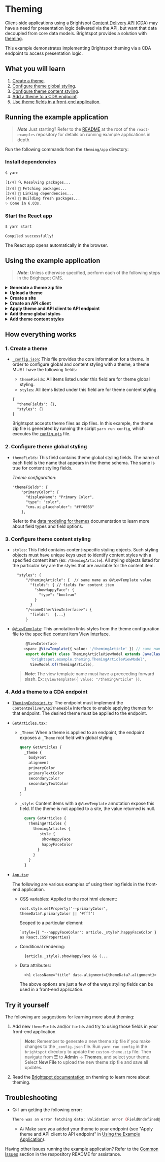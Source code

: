 # Theming

Client-side applications using a Brightspot [Content Delivery API](https://www.brightspot.com/documentation/brightspot-cms-developer-guide/cda-guides) (CDA) may have a need for presentation logic delivered via the API, but want that data decoupled from core data models. Brightspot provides a solution with [theming](https://www.brightspot.com/documentation/brightspot-cms-developer-guide/latest/data-modeling-for-themes).

This example demonstrates implementing Brightspot theming via a CDA endpoint to access presentation logic.

## What you will learn
1. [Create a theme](#1-create-a-theme).
2. [Configure theme global styling](#2-configure-theme-global-styling).
3. [Configure theme content styling](#3-configure-theme-content-styling).
4. [Add a theme to a CDA endpoint](#4-add-a-theme-to-a-cda-endpoint).
5. [Use theme fields in a front-end application](#5-use-theme-fields-in-a-front-end-application).

## Running the example application

> **_Note_** Just starting? Refer to the [README](/README.md) at the root of the `react-examples` repository for details on running example applications in depth.

Run the following commands from the `theming/app` directory:

### Install dependencies

```sh
$ yarn
```

```
[1/4] 🔍 Resolving packages...
[2/4] 🚚 Fetching packages...
[3/4] 🔗 Linking dependencies...
[4/4] 🔨 Building fresh packages...
✨ Done in 6.03s.
```

### Start the React app

```sh
$ yarn start
```

```
Compiled successfully!
```

The React app opens automatically in the browser.

## Using the example application

 > **_Note_**: Unless otherwise specified, perform each of the following steps in the Brightspot CMS.

<details>
<summary>
<span>
<b>Generate a theme zip file</b>
</span>
</summary>

CD into `theming/brightspot` in your terminal, and run the following command to generate a new `custom-theme.zip` file in the `theming/brightspot` directory.

```sh
$ yarn run config
```

</details>

<details>
<summary>
<span>
<b>
Upload a theme
</b>
</span>
</summary>

Navigate from **&#x2630;** to **Admin** &rarr; **Themes** &rarr; **New Theme**. In the **MAIN** section for **New Theme**, add a name. Click the **CHOOSE** button next to the **New Upload** dropdown list. Select the generated `custom-theme.zip` file. Click **SAVE**.

<img  height="400px" src="/theming/brightspot/documentation/images/themeUpload.png" alt="upload theme in Brightspot">
</details>

<details>
<summary>
<span>
<b>Create a site</b>
</span>
</summary>

Navigate from **&#x2630;** to **Admin** &rarr; **Sites & Settings**, and select **New Site**. Add a name, and for the theme, select **Shared**, then the name of the theme you created. Click **SAVE**.

<img  height="400px" src="/theming/brightspot/documentation/images/siteCreation.png" alt="Create site in Brightspot">
</details>

<details>
<summary>
<span>
<b>Create an API client</b>
</span>
</summary>

Navigate from **&#x2630;** to **Admin** &rarr; **APIs**, and select **New Api Client**. Add a name, and select the **Theming Endpoint** from the **Endpoints** dropdown list. Add the site you created under **Permissions**. Click **SAVE**.

<img  height="500px" src="/theming/brightspot/documentation/images/apiClient.png" alt="Create API Client in Brightspot">
</details>

<details>
<summary>
<span>
<b>Apply theme and API client to API endpoint</b>
</span>
</summary> 

Navigate from **&#x2630;** to **Admin** &rarr; **APIs**, and select **Theming Endpoint**. Select your theme from the **Theme** dropdown list. Select your API Client from the **Attributional Client** dropdown list. Click **SAVE**.

<img  height="400px" src="/theming/brightspot/documentation/images/endpointThemeClient.png" alt="Add API Client and theme to endpoint in Brightspot">
</details>

<details>
<summary>
<span>
<b>Add theme global styles</b>
</span>
</summary>

Navigate from **&#x2630;** to **Admin** &rarr; **Themes** &rarr; **&lt;Theme Name&gt;**. There is a new tab: **Overrides**. Select styles in the **Overrides** tab and save. Refresh the front-end application page to see the applied overriding styles. These styling overrides are applied globally for the respective endpoint.

<img  height="400px" src="/theming/brightspot/documentation/images/themeGlobalStyles.png" alt="Add theme global styles in Brightspot">
</details>

<details>
<summary>
<span>
<b>Add theme content styles</b>
</span>
</summary>

Click **+** at the top of the page, then **Theming Article** from the dropdown list. In the **New Theming Article** form, add a title, body, and unique slug. Click the **Styles** tab.  Expand the **Theming Article Styles** section and select **Custom** from the **Preset** dropdown list. Select styling from the options available. Click **PUBLISH**. Refresh the front-end application page to see the Theming Article and content styles.

<img  height="400px" src="/theming/brightspot/documentation/images/themeContentStyles.png" alt="Add theme content styles in Brightspot">
</details>

## How everything works

### 1. Create a theme

  - [`_config.json`](/theming/brightspot/_config.json): This file provides the core information for a theme. In order to configure global and content styling with a theme, a theme MUST have the following fields:
    - `themeFields`: All items listed under this field are for theme global styling.
    - `styles`: All items listed under this field are for theme content styling.

    ```json5
    {
      "themeFields": {},
      "styles": {}
    }
    ```

    Brightspot accepts theme files as zip files. In this example, the theme zip file is generated by running the script `yarn run config`, which executes the [`config.mjs`](/theming/brightspot/config.mjs) file. 

### 2. Configure theme global styling

- `themeFields`: This field contains theme global styling fields. The name of each field is the name that appears in the theme schema. The same is true for content styling fields. 
 
  <i>Theme configuration</i>:
    ```json5
    "themeFields": {
        "primaryColor": {
          "displayName": "Primary Color",
          "type": "color",
          "cms.ui.placeholder": "#ff0083"
        }, 
    ```

  Refer to the [data modeling for themes](https://www.brightspot.com/documentation/brightspot-cms-developer-guide/latest/data-modeling-for-themes#field-options) documentation to learn more about field types and field options. 
### 3. Configure theme content styling

- `styles`: This field contains content-specific styling objects. Such styling objects must have unique keys used to identify content styles with a specified content item (ex: `/themingArticle`). All styling objects listed for the particular key are the styles that are available for the content item.

    ```json5
      "styles": {
          "/themingArticle": {  // same name as @ViewTemplate value
            "fields": { // fields for content item
              "showHappyFace": {
                "type": "boolean"
              }
            }
          "/<someOtherViewInterface>": {
            "fields":  {...}
          } 
    ```

- [`@ViewTemplate`](/theming/brightspot/src/brightspot/example/theming/ThemeArticleViewModel.ts): This annotation links styles from the theme configuration file to the specified content item View Interface. 

  ```typescript
        @ViewInterface
       <span> @ViewTemplate({ value: '/themingArticle' }) // same name as the unique key under the styles object in the theme configuration file
        export default class ThemingArticleViewModel extends JavaClass(
          'brightspot.example.theming.ThemingArticleViewModel',
          ViewModel.Of(ThemingArticle),
  ```

  > **_Note_**: The view template name must have a preceeding forward slash. Ex: `@ViewTemplate({ value: "/themingArticle" })`.

### 4. Add a theme to a CDA endpoint

- [`ThemingEndpoint.ts`](/theming/brightspot/src/brightspot/example/theming/ThemingEndpoint.ts): The endpoint must implement the `ContentDeliveryApiThemeable` interface to enable applying themes for that endpoint. The desired theme must be applied to the endpoint.

- [`GetArticles.tsx`](/theming/app/src/queries/GetArticles.tsx):
  - `_Theme`: When a theme is applied to an endpoint, the endpoint exposes a `_Theme` root field with global styling.

      ```graphql
      query GetArticles {
        _Theme {
          bodyFont
          alignment
          primaryColor
          primaryTextColor
          secondaryColor
          secondaryTextColor
        }
      }
       ```

  - `_style`: Content items with a `@ViewTemplate` annotation expose this field. If the theme is not applied to a site, the value returned is null.

    ```graphql
      query GetArticles {
        ThemingArticles {
          themingArticles {
            _style {
              showHappyFace
              happyFaceColor
            }
          }
        }
      }
    ```

- [`App.tsx`](/theming/app/src/App.tsx):

  The following are various examples of using theming fields in the front-end application.
  - CSS variables:
    Applied to the root html element:

      ```tsx
      root.style.setProperty('--primaryColor', themeData?.primaryColor || '#fff')
      ```
    Scoped to a particular element:

      ```tsx
      `style={{ "--happyFaceColor": article._style?.happyFaceColor } as React.CSSProperties}
      ```

  - Conditional rendering:

    ```tsx
      {article._style?.showHappyFace && (...
    ```

  - Data attributes:

    ```tsx
      <h1 className="title" data-alignment={themeData?.alignment}>
    ```

    The above options are just a few of the ways styling fields can be used in a front-end application. 

## Try it yourself

The following are suggestions for learning more about theming:
1. Add new `themeFields` and/or `fields` and try to using those fields in your front-end application. 

    > **_Note_**: Remember to generate a new theme zip file if you make changes to the `_config.json` file. Run `yarn run config` in the `brightspot` directory to update the `custom-theme.zip` file. Then navigate from **&#x2630;** to **Admin** &rarr; **Themes**, and select your theme. Select **New File** to upload the new theme zip file and save all updates.

2. Read the [Brightspot documentation](https://www.brightspot.com/documentation/brightspot-cms-developer-guide/latest/data-modeling-for-themes) on theming to learn more about theming. 

## Troubleshooting

- Q: I am getting the following error: 
  ```sh
  There was an error fetching data: Validation error (FieldUndefined@[_Theme]) : Field '_Theme' in type 'Query' is undefined...
  ```

    - A: Make sure you added your theme to your endpoint (see "Apply theme and API client to API endpoint" in [Using the Example Application](#using-the-example-application)).

Having other issues running the example application? Refer to the [Common Issues](/README.md) section in the respository README for assistance.